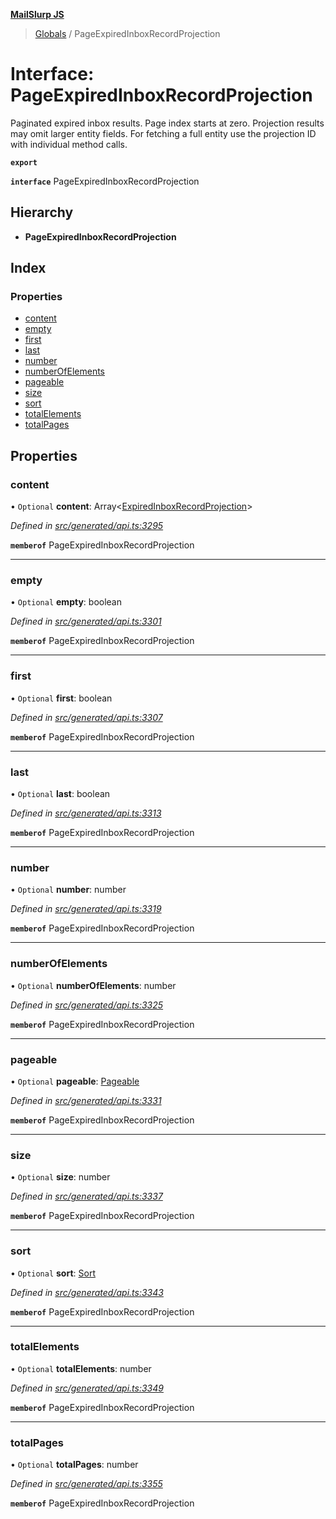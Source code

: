 **[MailSlurp JS](../README.md)**

> [Globals](../README.md) / PageExpiredInboxRecordProjection

# Interface: PageExpiredInboxRecordProjection

Paginated expired inbox results. Page index starts at zero. Projection results may omit larger entity fields. For fetching a full entity use the projection ID with individual method calls.

**`export`** 

**`interface`** PageExpiredInboxRecordProjection

## Hierarchy

* **PageExpiredInboxRecordProjection**

## Index

### Properties

* [content](pageexpiredinboxrecordprojection.md#content)
* [empty](pageexpiredinboxrecordprojection.md#empty)
* [first](pageexpiredinboxrecordprojection.md#first)
* [last](pageexpiredinboxrecordprojection.md#last)
* [number](pageexpiredinboxrecordprojection.md#number)
* [numberOfElements](pageexpiredinboxrecordprojection.md#numberofelements)
* [pageable](pageexpiredinboxrecordprojection.md#pageable)
* [size](pageexpiredinboxrecordprojection.md#size)
* [sort](pageexpiredinboxrecordprojection.md#sort)
* [totalElements](pageexpiredinboxrecordprojection.md#totalelements)
* [totalPages](pageexpiredinboxrecordprojection.md#totalpages)

## Properties

### content

• `Optional` **content**: Array\<[ExpiredInboxRecordProjection](expiredinboxrecordprojection.md)>

*Defined in [src/generated/api.ts:3295](https://github.com/mailslurp/mailslurp-client/blob/d7397d3/src/generated/api.ts#L3295)*

**`memberof`** PageExpiredInboxRecordProjection

___

### empty

• `Optional` **empty**: boolean

*Defined in [src/generated/api.ts:3301](https://github.com/mailslurp/mailslurp-client/blob/d7397d3/src/generated/api.ts#L3301)*

**`memberof`** PageExpiredInboxRecordProjection

___

### first

• `Optional` **first**: boolean

*Defined in [src/generated/api.ts:3307](https://github.com/mailslurp/mailslurp-client/blob/d7397d3/src/generated/api.ts#L3307)*

**`memberof`** PageExpiredInboxRecordProjection

___

### last

• `Optional` **last**: boolean

*Defined in [src/generated/api.ts:3313](https://github.com/mailslurp/mailslurp-client/blob/d7397d3/src/generated/api.ts#L3313)*

**`memberof`** PageExpiredInboxRecordProjection

___

### number

• `Optional` **number**: number

*Defined in [src/generated/api.ts:3319](https://github.com/mailslurp/mailslurp-client/blob/d7397d3/src/generated/api.ts#L3319)*

**`memberof`** PageExpiredInboxRecordProjection

___

### numberOfElements

• `Optional` **numberOfElements**: number

*Defined in [src/generated/api.ts:3325](https://github.com/mailslurp/mailslurp-client/blob/d7397d3/src/generated/api.ts#L3325)*

**`memberof`** PageExpiredInboxRecordProjection

___

### pageable

• `Optional` **pageable**: [Pageable](pageable.md)

*Defined in [src/generated/api.ts:3331](https://github.com/mailslurp/mailslurp-client/blob/d7397d3/src/generated/api.ts#L3331)*

**`memberof`** PageExpiredInboxRecordProjection

___

### size

• `Optional` **size**: number

*Defined in [src/generated/api.ts:3337](https://github.com/mailslurp/mailslurp-client/blob/d7397d3/src/generated/api.ts#L3337)*

**`memberof`** PageExpiredInboxRecordProjection

___

### sort

• `Optional` **sort**: [Sort](sort.md)

*Defined in [src/generated/api.ts:3343](https://github.com/mailslurp/mailslurp-client/blob/d7397d3/src/generated/api.ts#L3343)*

**`memberof`** PageExpiredInboxRecordProjection

___

### totalElements

• `Optional` **totalElements**: number

*Defined in [src/generated/api.ts:3349](https://github.com/mailslurp/mailslurp-client/blob/d7397d3/src/generated/api.ts#L3349)*

**`memberof`** PageExpiredInboxRecordProjection

___

### totalPages

• `Optional` **totalPages**: number

*Defined in [src/generated/api.ts:3355](https://github.com/mailslurp/mailslurp-client/blob/d7397d3/src/generated/api.ts#L3355)*

**`memberof`** PageExpiredInboxRecordProjection
